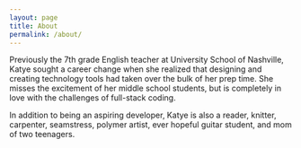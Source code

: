 ```yaml
---
layout: page
title: About
permalink: /about/
---
```


Previously the 7th grade English teacher at University School of Nashville, Katye sought a career change when she realized that designing and creating technology tools had taken over the bulk of her prep time.  She misses the excitement of her middle school students, but is completely in love with the challenges of full-stack coding.

In addition to being an aspiring developer, Katye is also a reader, knitter, carpenter, seamstress, polymer artist, ever hopeful guitar student, and mom of two teenagers.
